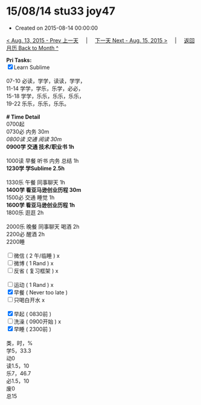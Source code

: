 # 15/08/14 stu33 joy47

- Created on 2015-08-14 00:00:00

[< Aug. 13, 2015 - Prev 上一天](/lifelogs/2015/08/d13.md) &nbsp; &nbsp; | &nbsp; &nbsp; [下一天 Next - Aug. 15, 2015 >](/lifelogs/2015/08/d15.md) &nbsp; &nbsp; |  &nbsp; &nbsp; [返回月历 Back to Month ^](/lifelogs/2015/08/index.md)
<br/><div><strong>Pri Tasks:</strong></div><div><input checked="true" type="checkbox"/>Learn Sublime<br/></div><div><br/></div><div>07-10 必读，学学，读读，学学，</div><div>11-14 学学，学乐，乐学，必必，</div><div>15-18 学学，乐乐，乐乐，乐乐，</div><div>19-22 乐乐，乐乐，乐乐。</div><div><br/></div><div><b># Time Detail</b></div><div>0700起</div><div>0730必 内务 30m</div><div><i>0800读 交通 阅读 30m</i></div><div><b>0900学 交通 技术/职业书 1h</b></div><div><b><br/></b></div><div>1000读 早餐 听书 内务 总结 1h</div><div><strong>1230学 学Sublime 2.5h</strong></div><div><br clear="none"/></div><div>1330乐 午餐 同事聊天 1h</div><div><b>1400学 看亚马逊创业历程 30m</b></div><div>1500必 交通 睡觉 1h</div><div><strong>1600学 </strong><b>看亚马逊创业历程 1</b><strong>h</strong></div><div>1800乐 逛逛 2h</div><div><br/></div><div>2000乐 晚餐 同事聊天 喝酒 2h</div><div>2200必 醒酒 2h</div><div>2200睡</div><div><br/></div><div><input type="checkbox"/>微信 ( 2 午/临睡 ) x</div><div><input type="checkbox"/>微博 ( 1 Rand ) x</div><div><input type="checkbox"/>反省 ( 复习框架 ) x</div><div><br/></div><div><div><input type="checkbox"/>运动 ( 1 Rand ) x</div><div><input checked="true" type="checkbox"/>早餐 ( Never too late ) </div></div><div><input type="checkbox"/>只喝白开水 x</div><div><br/></div><div><input checked="true" type="checkbox"/>早起 ( 0830前 ) </div><div><input type="checkbox"/>洗澡 ( 0900开始 ) x<br/></div><div><input checked="true" type="checkbox"/>早睡 ( 2300前 ) </div><div><br clear="none"/></div><div>类，时，%<br clear="none"/>学5，33.3<br clear="none"/>动0<br clear="none"/>读1.5，10<br clear="none"/>乐7，46.7<br clear="none"/>必1.5，10<br clear="none"/>废0<br clear="none"/>总15</div>
